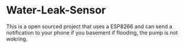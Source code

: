 # Water-Leak-Sensor
This is a open sourced project that uses a ESP8266 and can send a notification to your phone if you basement if flooding, the pump is not wokring.
